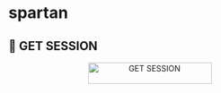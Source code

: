 # spartan

## 🚀 GET SESSION

<p align="center">
  <a href="https://mustaffa-sessions-generator.onrender.com/pair">
    <img title="GET SESSION" src="https://img.shields.io/badge/GET SESSION-blue?style=for-the-badge&logo=bmw" width="220" height="38.45"/>
  </a>
</p>
